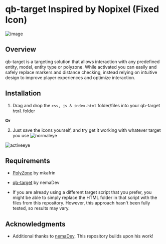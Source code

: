 # qb-target Inspired by Nopixel (Fixed Icon)

![image](https://github.com/SteffWS/qb-target/assets/84989476/33401528-2294-49e1-bb75-7a66c782e415)

## Overview
qb-target is a targeting solution that allows interaction with any predefined entity, model, entity type or polyzone. While activated you can easily and safely replace markers and distance checking, instead relying on intuitive design to improve player experiences and optimize interaction.

## Installation
1. Drag and drop the `css, js & index.html` folder/files into your qb-target `html` folder

**Or**

2. Just save the icons yourself, and try get it working with whatever target you use
![normaleye](https://github.com/SteffWS/qb-target/assets/84989476/1c3f3b5c-def3-4bc7-8f08-1496c4af7f42)

![activeeye](https://github.com/SteffWS/qb-target/assets/84989476/7ae02ead-f014-40ac-81f4-d55d0b12e6ab)

## Requirements
- [PolyZone](https://github.com/mkafrin/PolyZone) by mkafrin
- [qb-target](https://github.com/nemaDev/qb-target) by nemaDev

- If you are already using a different target script that you prefer, you might be able to simply replace the HTML folder in that script with the files from this repository. However, this approach hasn't been fully tested, so results may vary.

## Acknowledgments
- Additional thanks to [nemaDev](https://github.com/nemaDev). This repository builds upon his work!
